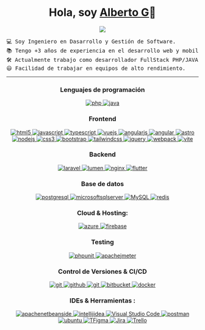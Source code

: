 <p align="center">
  <h1 align="center">Hola, soy <a href="https://github.com/ALbertoG">Alberto G</a>👋</h1>
</p>
<p align="center">
  <a href="https://github.com/DenverCoder1/readme-typing-svg">
    <img src="https://readme-typing-svg.herokuapp.com?lines=Desarrollador+Full+Stack;En+constante+aprendizaje&center=true&width=500&height=50">
  </a>
</p>


<pre>
💻 Soy Ingeniero en Dasarrollo y Gestión de Software.
📚 Tengo +3 años de experiencia en el desarrollo web y mobile.
🛠️ Actualmente trabajo como desarrollador FullStack PHP/JAVA.
😃 Facilidad de trabajar en equipos de alto rendimiento.
</pre>
<hr>

<h3 align="center">Lenguajes de programación </h3>
<p align="center">
 <a href="https://www.php.net" target="_blank"> 
    <img src="https://img.shields.io/badge/Php-FFFFBF.svg?style=for-the-badge&logo=php&logoColor=purple" 
      alt="php"/> 
  </a>
  
  <a href="https://www.java.com" target="_blank"> 
    <img src="https://img.shields.io/badge/Java-007396.svg?style=for-the-badge&logo=java&logoColor=white" 
      alt="java"/> 
  </a> 
 
</p>

<h3 align="center">Frontend</h3>
<p align="center">

  <a href="https://www.w3.org/html/" target="_blank"> 
    <img src="https://img.shields.io/badge/html5-E34F26.svg?style=for-the-badge&logo=html5&logoColor=black"
      alt="html5"/> 
  </a>
  
  <a href="https://developer.mozilla.org/en-US/docs/Web/JavaScript" target="_blank"> 
    <img src="https://img.shields.io/badge/Javascript-F7DF1E.svg?style=for-the-badge&logo=javascript&logoColor=black"
      alt="javascript"/> 
  </a>
  
   <a href="https://www.typescriptlang.org/" target="_blank"> 
    <img src="https://img.shields.io/badge/typescript-3178C6.svg?style=for-the-badge&logo=typescript&logoColor=white"
      alt="typescript"/>
  </a>
  
  <a href="https://vuejs.org/" target="_blank"> 
    <img src="https://img.shields.io/badge/vuejs-4FC08D.svg?style=for-the-badge&logo=vuedotjs&logoColor=black"
      alt="vuejs"/> 
  </a>

  <a href="https://angularjs.org/" target="_blank"> 
    <img src="https://img.shields.io/badge/angularjs-F3DF49.svg?style=for-the-badge&logo=angulardotjs&logoColor=black"
      alt="angularjs"/> 
  </a>

  <a href="https://angular.io/" target="_blank"> 
    <img src="https://img.shields.io/badge/angular-FF2D20.svg?style=for-the-badge&logo=angular&logoColor=black"
      alt="angular"/> 
  </a>

  <!-- <a href="https://reactjs.org/" target="_blank"> 
    <img src="https://img.shields.io/badge/reactjs-61DAFB.svg?style=for-the-badge&logo=react&logoColor=black"
      alt="react"/> 
  </a> -->

  <a href="https://astro.build/" target="_blank"> 
    <img src="https://img.shields.io/badge/astro-BC52EE.svg?style=for-the-badge&logo=astro&logoColor=black"
      alt="astro"/> 
  </a>

  <a href="https://nodejs.org" target="_blank"> 
    <img src="https://img.shields.io/badge/node.js-339933.svg?style=for-the-badge&logo=nodedotjs&logoColor=white"
      alt="nodejs"/> 
  </a>
  
  <a href="https://www.w3schools.com/css/" target="_blank">
    <img src="https://img.shields.io/badge/css-1572B6.svg?style=for-the-badge&logo=css3&logoColor=white"
      alt="css3"/>
  </a>
  
  <a href="https://getbootstrap.com" target="_blank">
    <img src="https://img.shields.io/badge/bootstrap-7952B3.svg?style=for-the-badge&logo=bootstrap&logoColor=white"
      alt="bootstrap"/>
  </a>

   <a href="https://tailwindcss.com/" target="_blank">
    <img src="https://img.shields.io/badge/tailwindcss-06B6D4.svg?style=for-the-badge&logo=tailwindcss&logoColor=white"
      alt="tailwindcss"/>
  </a>
  
  <a href="https://jquery.com/" target="_blank">
    <img src="https://img.shields.io/badge/jquery-0769AD.svg?style=for-the-badge&logo=jquery&logoColor=white" alt="jquery"/> 
  </a>
  
  <a href="https://webpack.js.org" target="_blank">
    <img src="https://img.shields.io/badge/webpack-8DD6F9.svg?style=for-the-badge&logo=webpack&logoColor=black"
      alt="webpack"/>
  </a>

  <a href="https://vitejs.dev/" target="_blank"> 
    <img src="https://img.shields.io/badge/vite-646CFF.svg?style=for-the-badge&logo=vite&logoColor=white"
      alt="vite"/> 
  </a>
  
</p>

<h3 align="center">Backend</h3>
<p align="center">

   <a href="https://laravel.com/" target="_blank"> 
    <img src="https://img.shields.io/badge/laravel-FF2D20.svg?style=for-the-badge&logo=laravel&logoColor=white"
      alt="laravel"/> 
   </a>
     
  <!-- <a href="https://spring.io/" target="_blank"> 
    <img src="https://img.shields.io/badge/spring%20boot-6DB33F.svg?style=for-the-badge&logo=springboot&logoColor=white" alt="spring Boot" /> 
  </a> -->

   <a href="https://lumen.laravel.com/docs/10.x" target="_blank"> 
    <img src="https://img.shields.io/badge/lumen-E74430.svg?style=for-the-badge&logo=lumen&logoColor=white"
      alt="lumen"/> 
   </a>

  <a href="https://www.nginx.com" target="_blank"> 
    <img src="https://img.shields.io/badge/nginx-009639.svg?style=for-the-badge&logo=nginx&logoColor=white" 
      alt="nginx"/> 
  </a> 

  <a href="https://flutter.dev/" target="_blank"> 
    <img src="https://img.shields.io/badge/flutter-02569B.svg?style=for-the-badge&logo=flutter&logoColor=white" 
      alt="flutter"/> 
  </a> 
  
</p>

<h3 align="center">Base de datos</h3>
<p align="center">
  <a href="https://www.postgresql.org" target="_blank"> 
    <img src="https://img.shields.io/badge/postgreSQL-4169E1.svg?style=for-the-badge&logo=postgresql&logoColor=white"
      alt="postgresql"/> 
  </a>
  
  <a href="https://www.postgresql.org" target="_blank"> 
    <img src="https://img.shields.io/badge/microsoftsqlserver-CC2927.svg?style=for-the-badge&logo=microsoftsqlserver&logoColor=white"
      alt="microsoftsqlserver"/> 
  </a>

  <a href="https://www.mysql.com/">
   <img alt="MySQL" src="https://img.shields.io/badge/MySQL-00000F?style=for-the-badge&logo=mysql&logoColor=white">
  </a>
  
  <a href="https://redis.io" target="_blank"> 
    <img src="https://img.shields.io/badge/redis-DC382D.svg?style=for-the-badge&logo=redis&logoColor=white"
      alt="redis"/>
  </a>
 <!-- <a href="https://www.sqlite.org/" target="_blank"> 
    <img src="https://img.shields.io/badge/sqlite-003B57.svg?style=for-the-badge&logo=sqlite&logoColor=white"
      alt="sqlite"/> 
  </a> -->
  <!-- <a href="https://www.mongodb.com/" target="_blank"> 
    <img src="https://img.shields.io/badge/mongodb-47A248.svg?style=for-the-badge&logo=mongodb&logoColor=white"
      alt="mongodb"/> -->
  </a> 
</p>

<h3 align="center">Cloud & Hosting:</h3>
<p align="center">
  <a href="https://azure.microsoft.com/en-in/" target="_blank">
    <img  src="https://img.shields.io/badge/Azure-0078D4?style=for-the-badge&logo=microsoftazure&logoColor=white" alt="azure"/> 
  </a>
  <a href="https://firebase.google.com/" target="_blank">
    <img src="https://img.shields.io/badge/firebase-FFCA28.svg?style=for-the-badge&logo=firebase&logoColor=black" alt="firebase"/>
  </a>
</p>

<h3 align="center">Testing</h3>
<p align="center"> 
 
  <a href="https://phpunit.de/index.html" target="_blank"> 
    <img src="https://img.shields.io/badge/phpunit-25A162.svg?style=for-the-badge&logo=phpunit&logoColor=white" alt="phpunit" /> 
  </a> 
  
   <a href="https://jmeter.apache.org/" target="_blank"> 
    <img src="https://img.shields.io/badge/apachejmeter-D22128.svg?style=for-the-badge&logo=apachejmeter&logoColor=white" alt="apachejmeter" /> 
  </a> 
  
</p>

<h3 align="center">Control de Versiones & CI/CD</h3>
<p align="center">
  
  <a href="https://git-scm.com/" target="_blank">
    <img src="https://img.shields.io/badge/git-F05032.svg?style=for-the-badge&logo=git&logoColor=white"
      alt="git"/>
  </a>
  
  <a href="https://github.com/ELanza-48" target="_blank">
    <img src="https://img.shields.io/badge/github-181717.svg?style=for-the-badge&logo=github&logoColor=white" alt="github" />
  </a>
  
  <a href="https://gitlab.com/Elanza-48" target="_blank">
    <img src="https://img.shields.io/badge/gitlab-181717.svg?style=for-the-badge&logo=gitlab&logoColor=white"
      alt="git"/>
  </a>
  
  <a href="" target="_blank">
    <img src="https://img.shields.io/badge/bitbucket-0052CC.svg?style=for-the-badge&logo=bitbucket&logoColor=white"
      alt="bitbucket"/>
  </a>
  
  <a href="https://www.docker.com/" target="_blank">
    <img src="https://img.shields.io/badge/docker-2496ED.svg?style=for-the-badge&logo=docker&logoColor=white"
      alt="docker"/>
  </a>
  
  <!-- <a href="https://www.jenkins.io" target="_blank"> 
    <img src="https://img.shields.io/badge/jenkins-D24939.svg?style=for-the-badge&logo=jenkins&logoColor=white" alt="jenkins"/> 
  </a> -->
  
</p>

<h3 align="center">IDEs  & Herramientas :</h3>
<p align="center"> 
  
  <a href="https://netbeans.apache.org/front/main/index.html" target="_blank">
    <img src="https://img.shields.io/badge/apachenetbeanside-1B6AC6.svg?style=for-the-badge&logo=apachenetbeanside&logoColor=white" alt="apachenetbeanside"/> 
  </a>

   <a href="https://www.jetbrains.com/es-es/idea/" target="_blank">
    <img src="https://img.shields.io/badge/intellijidea-000000.svg?style=for-the-badge&logo=intellijidea&logoColor=white" alt="intellijidea"/> 
  </a>
  
  <a href="https://code.visualstudio.com/" target="_blank">
    <img alt="Visual Studio Code" src="https://img.shields.io/badge/Visual_Studio_Code-0078D4?style=for-the-badge&logo=visual%20studio%20code&logoColor=white">
  </a>
  
  <a href="https://postman.com" target="_blank"> 
    <img src="https://img.shields.io/badge/postman-FF6C37.svg?style=for-the-badge&logo=postman&logoColor=white" alt="postman"/>
  </a>
  
  <a href="https://ubuntu.com/" target="_blank"> 
    <img src="https://img.shields.io/badge/ubuntu-E95420.svg?style=for-the-badge&logo=ubuntu&logoColor=white" alt="ubuntu"/>
  </a>

  <a href="#">
    <img alt="TFigma" src="https://img.shields.io/badge/Figma-F24E1E?style=for-the-badge&logo=figma&logoColor=white">
  </a>

  <a href="#">
    <img alt="Jira" src="https://img.shields.io/badge/Jira-0052CC?style=for-the-badge&logo=Jira&logoColor=white">
  </a>
  
   <a href="#">
    <img alt="Trello" src="https://img.shields.io/badge/Trello-0052CC?style=for-the-badge&logo=trello&logoColor=white">
  </a>
  
</p>
